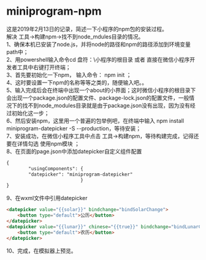 # miniprogram-npm
这是2019年2月13日的记录，简述一下小程序的npm包的安装过程。<br>
解决  工具->构建npm->找不到node_mdules目录的情况。<br>
1、确保本机已安装了node.js，并将node的路径和npm的路径添加到环境变量path中；<br>
2、用powershell输入命令cd 盘符：\小程序的根目录  或者  直接在微信小程序开发者工具中右键打开终端；<br>
3、首先要初始化一下npm， 输入命令： npm init ；<br>
4、这时要设置一下npm的名称等等之类的，随便输入吧。。<br>
5、输入完成后会在终端中出现一个about的小界面；这时微信小程序的根目录下会出现一个package.json的配置文件、package-lock.json的配置文件，一般情况下的找不到node_modules目录就是由于package.json没有出现，因为没有经过初始化这一步；<br>
6、然后安装npm，这里用一个普遍的包举例吧，在终端中输入 npm install miniprogram-datepicker -S --production，等待安装；<br>
7、安装成功，在微信小程序工具中点击 工具->构建npm，等待构建完成，记得还要在详情勾选 使用npm模块 ；<br>
8、在页面的page.json中添加datepicker自定义组件配置
```html
{
        "usingComponents": {
        "datepicker": "miniprogram-datepicker"
                           }
}
```
9、在wxml文件中引用datepicker
```html
<datepicker value="{{solar}}" bindchange="bindSolarChange">
    <button type="default">公历</button>
</datepicker>
<datepicker value="{{lunar}}" chinese="{{true}}" bindchange="bindLunarChange" picker-class="weui-btn">
    <button type="default">农历</button>
</datepicker>
```
10、完成，在模拟器上预览。
